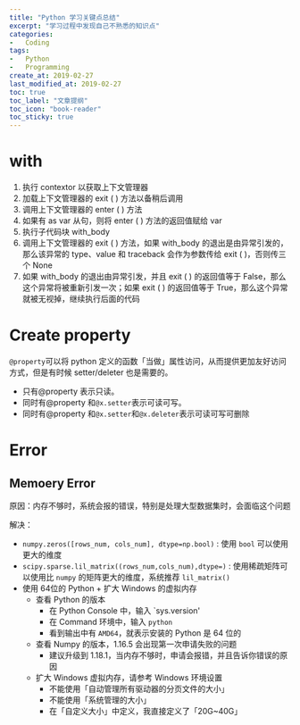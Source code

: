 ```yaml
---
title: "Python 学习关键点总结"
excerpt: "学习过程中发现自己不熟悉的知识点"
categories:
-   Coding
tags:
-   Python
-   Programming
create_at: 2019-02-27
last_modified_at: 2019-02-27
toc: true
toc_label: "文章提纲"
toc_icon: "book-reader"
toc_sticky: true
---
```


# with

1.  执行 contextor 以获取上下文管理器
2.  加载上下文管理器的 exit ( ) 方法以备稍后调用
3.  调用上下文管理器的 enter ( ) 方法
4.  如果有 as var 从句，则将 enter ( ) 方法的返回值赋给 var
5.  执行子代码块 with_body
6.  调用上下文管理器的 exit ( ) 方法，如果 with_body 的退出是由异常引发的，那么该异常的 type、value 和 traceback 会作为参数传给 exit ( )，否则传三个 None
7.  如果 with_body 的退出由异常引发，并且 exit ( ) 的返回值等于 False，那么这个异常将被重新引发一次；如果 exit ( ) 的返回值等于 True，那么这个异常就被无视掉，继续执行后面的代码

# Create property

`@property`可以将 python 定义的函数「当做」属性访问，从而提供更加友好访问方式，但是有时候 setter/deleter 也是需要的。

-   只有@property 表示只读。
-   同时有@property 和`@x.setter`表示可读可写。
-   同时有@property 和`@x.setter`和`@x.deleter`表示可读可写可删除

# Error

## Memoery Error

原因：内存不够时，系统会报的错误，特别是处理大型数据集时，会面临这个问题

解决：

-   `numpy.zeros([rows_num, cols_num], dtype=np.bool)` : 使用 `bool` 可以使用更大的维度
-   `scipy.sparse.lil_matrix((rows_num,cols_num),dtype=)` : 使用稀疏矩阵可以使用比 `numpy` 的矩阵更大的维度，系统推荐 `lil_matrix()`
-   使用 64位的 Python + 扩大 Windows 的虚拟内存
    -   查看 Python 的版本
        -   在 Python Console 中，输入 `sys.version'
        -   在 Command 环境中，输入 `python`
        -   看到输出中有 `AMD64`，就表示安装的 Python 是 64 位的
    -   查看 Numpy 的版本，1.16.5 会出现第一次申请失败的问题
        -   建议升级到 1.18.1，当内存不够时，申请会报错，并且告诉你错误的原因
    -   扩大 Windows 虚拟内存，请参考 Windows 环境设置
        -   不能使用「自动管理所有驱动器的分页文件的大小」
        -   不能使用「系统管理的大小」
        -   在「自定义大小」中定义，我直接定义了「20G~40G」